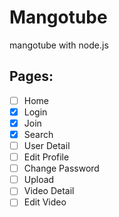 # Mangotube

mangotube with node.js

## Pages:

- [ ] Home
- [x] Login
- [x] Join
- [x] Search
- [ ] User Detail
- [ ] Edit Profile
- [ ] Change Password
- [ ] Upload
- [ ] Video Detail
- [ ] Edit Video
